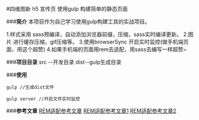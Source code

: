 #四维图新 h5 宣传页
使用gulp 构建简单的静态页面

###**简介**
	本项目作为自己学习使用gulp构建工具的实战项目。

1.样式采用 sass预编译，自动添加浏览器前缀，压缩，sass实时编译更新。
2.图片 进行缓存压缩，gif压缩等。
3.使用browserSync 开启实时监控(做手机端页面，用这个超赞)
4.如果手机端的页面用rem去适配，用sass去编写一样超赞~

###**项目目录**
src --开发目录
dist--gulp生成目录

###**使用**

```
gulp //生成dist文件
```

```
gulp server //开启文件实时监控
```

###**参考文章**
[REM适配参考文章](http://www.jianshu.com/p/eb05c775d3c6)
[REM适配参考文章1](http://isux.tencent.com/web-app-rem.html)
[REM适配参考文章2](http://www.w3ctech.com/topic/979)


